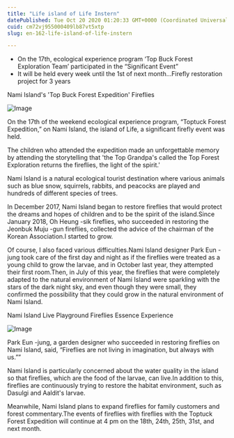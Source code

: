 ```yaml
---
title: "Life island of Life Instern"
datePublished: Tue Oct 20 2020 01:20:33 GMT+0000 (Coordinated Universal Time)
cuid: cm72vj955000409lb87vt5xtp
slug: en-162-life-island-of-life-instern

---
```



- On the 17th, ecological experience program ‘Top Buck Forest Exploration Team’ participated in the “Significant Event”
- It will be held every week until the 1st of next month…Firefly restoration project for 3 years

Nami Island's 'Top Buck Forest Expedition' Fireflies

![Image](https://cdn.hashnode.com/res/hashnode/image/upload/v1739422979338/62c5e1dd-2542-4b1b-a7bf-06344ab84474.jpeg)

On the 17th of the weekend ecological experience program, “Toptuck Forest Expedition,” on Nami Island, the island of Life, a significant firefly event was held.

The children who attended the expedition made an unforgettable memory by attending the storytelling that 'the Top Grandpa's called the Top Forest Exploration returns the fireflies, the light of the spirit.'

Nami Island is a natural ecological tourist destination where various animals such as blue snow, squirrels, rabbits, and peacocks are played and hundreds of different species of trees.

In December 2017, Nami Island began to restore fireflies that would protect the dreams and hopes of children and to be the spirit of the island.Since January 2018, Oh Heung -sik fireflies, who succeeded in restoring the Jeonbuk Muju -gun fireflies, collected the advice of the chairman of the Korean Association.I started to grow.

Of course, I also faced various difficulties.Nami Island designer Park Eun -jung took care of the first day and night as if the fireflies were treated as a young child to grow the larvae, and in October last year, they attempted their first room.Then, in July of this year, the fireflies that were completely adapted to the natural environment of Nami Island were sparkling with the stars of the dark night sky, and even though they were small, they confirmed the possibility that they could grow in the natural environment of Nami Island.

Nami Island Live Playground Fireflies Essence Experience

![Image](https://cdn.hashnode.com/res/hashnode/image/upload/v1739422982385/e0f99566-fa7b-47df-85b3-1508b1c6bd30.jpeg)

Park Eun -jung, a garden designer who succeeded in restoring fireflies on Nami Island, said, “Fireflies are not living in imagination, but always with us.””

Nami Island is particularly concerned about the water quality in the island so that fireflies, which are the food of the larvae, can live.In addition to this, fireflies are continuously trying to restore the habitat environment, such as Dasulgi and Aaldit's larvae.

Meanwhile, Nami Island plans to expand fireflies for family customers and forest commentary.The events of fireflies with fireflies with the Toptuck Forest Expedition will continue at 4 pm on the 18th, 24th, 25th, 31st, and next month.